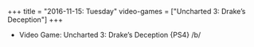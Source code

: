 +++
title = "2016-11-15: Tuesday"
video-games = ["Uncharted 3: Drake’s Deception"]
+++


* Video Game: Uncharted 3: Drake’s Deception {PS4} /b/